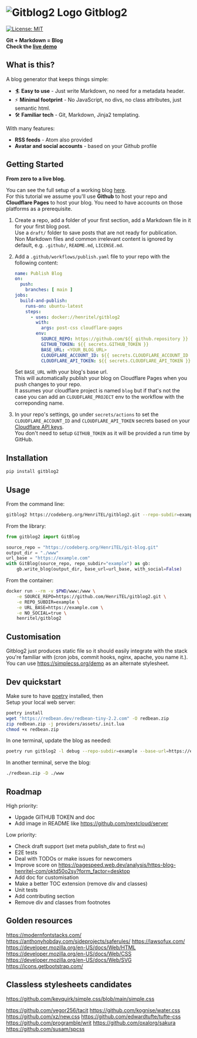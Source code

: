 # ![Gitblog2 Logo](https://blog.henritel.com/media/favicon.svg "title") Gitblog2

[![License: MIT](https://img.shields.io/badge/License-MIT-blue.svg)](https://opensource.org/licenses/MIT)  

**Git + Markdown = Blog**  
**Check the [live demo](https://blog.henritel.com)**  

## What is this?

A blog generator that keeps things simple:  

* 🏄 **Easy to use** - Just write Markdown, no need for a metadata header.
* ⚡ **Minimal footprint** - No JavaScript, no divs, no class attributes, just semantic html.  
* 🛠 **Familiar tech** - Git, Markdown, Jinja2 templating.

With many features:

* **RSS feeds** - Atom also provided
* **Avatar and social accounts** - based on your Github profile

## Getting Started

**From zero to a live blog.**

You can see the full setup of a working blog [here](https://github.com/HenriTEL/blog).  
For this tutorial we assume you'll use **Github** to host your repo and **Cloudflare Pages** to host your blog. You need to have accounts on those platforms as a prerequisite.  

1. Create a repo, add a folder of your first section, add a Markdown file in it for your first blog post.  
Use a `draft/` folder to save posts that are not ready for publication.  
Non Markdown files and common irrelevant content is ignored by default, e.g. `.github/`, `README.md`, `LICENSE.md`.

2. Add a `.github/workflows/publish.yaml` file to your repo with the following content:

    ```yaml
    name: Publish Blog
    on:
      push:
        branches: [ main ]
    jobs:
      build-and-publish:
        runs-on: ubuntu-latest
        steps:
          - uses: docker://henritel/gitblog2
            with:
              args: post-css cloudflare-pages
            env:
              SOURCE_REPO: https://github.com/${{ github.repository }}
              GITHUB_TOKEN: ${{ secrets.GITHUB_TOKEN }}
              BASE_URL: <YOUR_BLOG_URL>
              CLOUDFLARE_ACCOUNT_ID: ${{ secrets.CLOUDFLARE_ACCOUNT_ID }}
              CLOUDFLARE_API_TOKEN: ${{ secrets.CLOUDFLARE_API_TOKEN }}
    ```

    Set `BASE_URL` with your blog's base url.  
    This will automatically publish your blog on Cloudflare Pages when you push changes to your repo.  
    It assumes your cloudflare project is named `blog` but if that's not the case you can add an `CLOUDFLARE_PROJECT` env to the workflow with the correponding name.
3. In your repo's settings, go under `secrets/actions` to set the `CLOUDFLARE_ACCOUNT_ID` and `CLOUDFLARE_API_TOKEN` secrets based on your [Cloudflare API keys](https://developers.cloudflare.com/fundamentals/api/get-started/keys/#view-your-api-key).  
You don't need to setup `GITHUB_TOKEN` as it will be provided a run time by GitHub.

## Installation

```bash
pip install gitblog2
```

## Usage

From the command line:

```bash
gitblog2 https://codeberg.org/HenriTEL/gitblog2.git --repo-subdir=example --url-base=https://example.com --no-social
```

From the library:

```python
from gitblog2 import GitBlog

source_repo = "https://codeberg.org/HenriTEL/git-blog.git"
output_dir = "./www"
url_base = "https://example.com"
with GitBlog(source_repo, repo_subdir="example") as gb:
    gb.write_blog(output_dir, base_url=url_base, with_social=False)
```

From the container:

```bash
docker run --rm -v $PWD/www:/www \
    -e SOURCE_REPO=https://github.com/HenriTEL/gitblog2.git \
    -e REPO_SUBDIR=example \
    -e URL_BASE=https://example.com \
    -e NO_SOCIAL=true \
    henritel/gitblog2
```

## Customisation

Gitblog2 just produces static file so it should easily integrate with the stack you're familiar with (cron jobs, commit hooks, nginx, apache, you name it.).  
You can use <https://simplecss.org/demo> as an alternate stylesheet.

## Dev quickstart

Make sure to have [poetry](https://python-poetry.org/) installed, then  
Setup your local web server:

```bash
poetry install
wget "https://redbean.dev/redbean-tiny-2.2.com" -O redbean.zip
zip redbean.zip -j providers/assets/.init.lua
chmod +x redbean.zip
```

In one terminal, update the blog as needed:

```bash
poetry run gitblog2 -l debug --repo-subdir=example --base-url=https://example.com --no-social
```

In another terminal, serve the blog:

```bash
./redbean.zip -D ./www
```

## Roadmap

High priority:

* Upgade GITHUB TOKEN and doc
* Add image in README like <https://github.com/nextcloud/server>

Low priority:

* Check draft support (set meta publish_date to first `mv`)
* E2E tests
* Deal with TODOs or make issues for newcomers
* Improve score on <https://pagespeed.web.dev/analysis/https-blog-henritel-com/oktd50o2sy?form_factor=desktop>
* Add doc for customisation
* Make a better TOC extension (remove div and classes)
* Unit tests
* Add contributing section
* Remove div and classes from footnotes

## Golden resources

<https://modernfontstacks.com/>
<https://anthonyhobday.com/sideprojects/saferules/>
<https://lawsofux.com/>
<https://developer.mozilla.org/en-US/docs/Web/HTML>
<https://developer.mozilla.org/en-US/docs/Web/CSS>
<https://developer.mozilla.org/en-US/docs/Web/SVG>
<https://icons.getbootstrap.com/>

## Classless stylesheets candidates

<https://github.com/kevquirk/simple.css/blob/main/simple.css>

<https://github.com/yegor256/tacit>
<https://github.com/kognise/water.css>
<https://github.com/xz/new.css>
<https://github.com/edwardtufte/tufte-css>
<https://github.com/programble/writ>
<https://github.com/oxalorg/sakura>
<https://github.com/susam/spcss>
